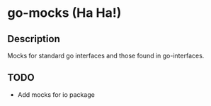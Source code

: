 # go-mocks (Ha Ha!)

## Description

Mocks for standard go interfaces and those found in go-interfaces.

## TODO

- Add mocks for io package
